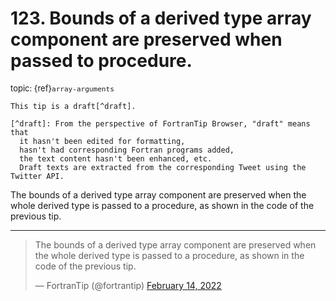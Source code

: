 # <span class='text-muted'>123.</span> Bounds of a derived type array component are preserved when passed to procedure.

<span style='font-size: small;' class='text-muted'>topic: {ref}`array-arguments`</span>

```{note}
This tip is a draft[^draft].

[^draft]: From the perspective of FortranTip Browser, "draft" means that
  it hasn't been edited for formatting,
  hasn't had corresponding Fortran programs added,
  the text content hasn't been enhanced, etc.
  Draft texts are extracted from the corresponding Tweet using the Twitter API.
```

The bounds of a derived type array component are preserved when the whole derived type is passed to a procedure, as shown in the code of the previous tip.


---

<blockquote class="twitter-tweet"><p lang="en" dir="ltr">The bounds of a derived type array component are preserved when the whole derived type is passed to a procedure, as shown in the code of the previous tip.</p>&mdash; FortranTip (@fortrantip) <a href="https://twitter.com/fortrantip/status/1493214664754438149?ref_src=twsrc%5Etfw">February 14, 2022</a></blockquote><script async src="https://platform.twitter.com/widgets.js" charset="utf-8"></script>